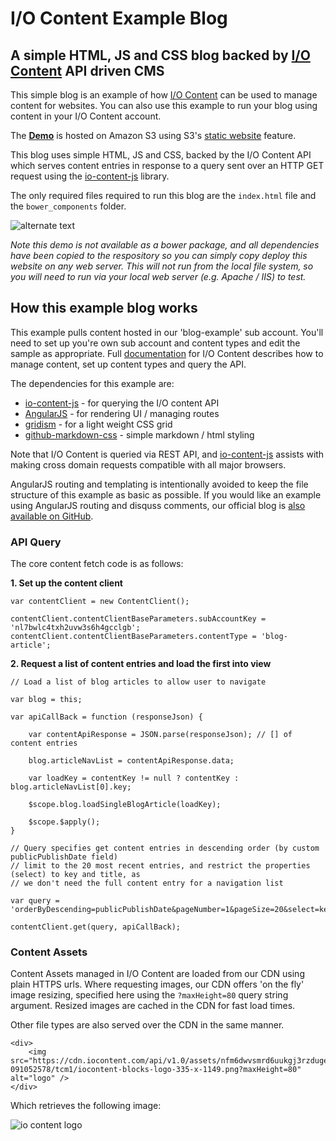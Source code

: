 # I/O Content Example Blog

## A simple HTML, JS and CSS blog backed by [I/O Content](http://www.icontent.com) API driven CMS

This simple blog is an example of how [I/O Content](http://www.icontent.com) can be used to manage content for websites. You can also use this example to run your blog using content in your I/O Content account.


The **[Demo](http://exampleblog.iocontent.com/index.html?key=xtun42ocqlxeu56wim5s3ccuma)** is hosted on Amazon S3 using S3's [static website](http://docs.aws.amazon.com/AmazonS3/latest/dev/website-hosting-custom-domain-walkthrough.html) feature.

This blog uses simple HTML, JS and CSS, backed by the I/O Content API which serves content entries in response to a query sent over an HTTP GET request using the [io-content-js](https://github.com/appsoftware/io-content-js) library. 

The only required files required to run this blog are the `index.html` file and the `bower_components` folder.

![alternate text](https://cdn.iocontent.com/api/v1.0/assets/nl7bwlc4txh2uvw3s6h4gcclgb/20151113-121206643/062b/example-blog-required-files.png)

*Note this demo is not available as a bower package, and all dependencies have been copied to the respository so you can simply copy deploy this website on any web server. This will not run from the local file system, so you will need to run via your local web server (e.g. Apache / IIS) to test.*

## How this example blog works

This example pulls content hosted in our 'blog-example' sub account. You'll need to set up you're own sub account and content types and edit the sample as appropriate. Full [documentation](https://github.com/appsoftware/io-content-docs)  for I/O Content describes how to manage content, set up content types and query the API.

The dependencies for this example are:

- [io-content-js](https://github.com/appsoftware/io-content-js) - for querying the I/O content API
- [AngularJS](https://github.com/angular) - for rendering UI / managing routes
- [gridism](https://github.com/cobyism/gridism) - for a light weight CSS grid
- [github-markdown-css](https://github.com/sindresorhus/github-markdown-css) - simple markdown / html styling

Note that I/O Content is queried via REST API, and [io-content-js](https://github.com/appsoftware/io-content-js) assists with making cross domain requests compatible with all major browsers.

AngularJS routing and templating is intentionally avoided to keep the file structure of this example as basic as possible. If you would like an example using AngularJS routing and disquss comments, our official blog is [also available on GitHub](https://github.com/appsoftware/io-content-blog).

### API Query

The core content fetch code is as follows:

**1. Set up the content client**


	var contentClient = new ContentClient();
	
	contentClient.contentClientBaseParameters.subAccountKey = 'nl7bwlc4txh2uvw3s6h4gcclgb';
	contentClient.contentClientBaseParameters.contentType = 'blog-article';


**2. Request a list of content entries and load the first into view**


	// Load a list of blog articles to allow user to navigate
								
	var blog = this;
	
	var apiCallBack = function (responseJson) {
	
		var contentApiResponse = JSON.parse(responseJson); // [] of content entries
		
		blog.articleNavList = contentApiResponse.data;
		
		var loadKey = contentKey != null ? contentKey : blog.articleNavList[0].key;
		
		$scope.blog.loadSingleBlogArticle(loadKey);
		
		$scope.$apply();
	}
	
	// Query specifies get content entries in descending order (by custom publicPublishDate field)
	// limit to the 20 most recent entries, and restrict the properties (select) to key and title, as
	// we don't need the full content entry for a navigation list
	
	var query = 'orderByDescending=publicPublishDate&pageNumber=1&pageSize=20&select=key+title';
	
	contentClient.get(query, apiCallBack);


### Content Assets

Content Assets managed in I/O Content are loaded from our CDN using plain HTTPS urls. Where requesting images, our CDN offers 'on the fly' image resizing, specified here using the `?maxHeight=80` query string argument. Resized images are cached in the CDN for fast load times.

Other file types are also served over the CDN in the same manner.


	<div>
		<img src="https://cdn.iocontent.com/api/v1.0/assets/nfm6dwvsmrd6uukgj3rzdugerc/20151113-091052578/tcm1/iocontent-blocks-logo-335-x-1149.png?maxHeight=80" alt="logo" />
	</div>

Which retrieves the following image:

![io content logo](https://cdn.iocontent.com/api/v1.0/assets/nfm6dwvsmrd6uukgj3rzdugerc/20151113-091052578/tcm1/iocontent-blocks-logo-335-x-1149.png?maxHeight=80)
